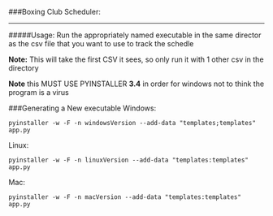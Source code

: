 ###Boxing Club Scheduler:
___
#####Usage:
Run the appropriately named executable in the same director as the csv file that you want to use to track the schedle

**Note:** This will take the first CSV it sees, so only run it with 1 other csv in the directory

**Note** this MUST USE PYINSTALLER **3.4** in order for windows not to think the program is a virus


###Generating a New executable 
Windows:

`pyinstaller -w -F -n windowsVersion --add-data "templates;templates" app.py`

Linux:

`pyinstaller -w -F -n linuxVersion --add-data "templates:templates" app.py`

Mac:

`pyinstaller -w -F -n macVersion --add-data "templates:templates" app.py`
